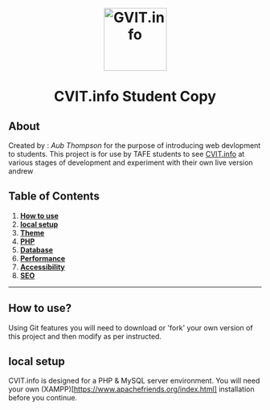 <h1 align="center">
<br>
  <img src="https://cvit.info/p/images/logo_contact.png" alt="GVIT.info" width="125">
  <br>
    <br>
  CVIT.info Student Copy 
  <br>
</h1>

## About
Created by : _Aub Thompson_ for the purpose of introducing web devlopment to students. 
This project is for use by TAFE students to see [CVIT.info](https://cvit.info) at various stages of development and experiment with their own live version andrew

## Table of Contents

1. **[How to use](#how)**
2. **[local setup](#local)**
3. **[Theme](#theme)**
4. **[PHP](#PHP)**
5. **[Database](#dbase)**
6. **[Performance](#performance)**
7. **[Accessibility](#accessibility)**
8. **[SEO](#seo)**

---

## How to use?
Using Git features you will need to download or 'fork' your own version of this project and then modify as per instructed.    

## local setup
CVIT.info is designed for a PHP & MySQL server environment. You will need your own (XAMPP)[https://www.apachefriends.org/index.html] installation before you continue. 
